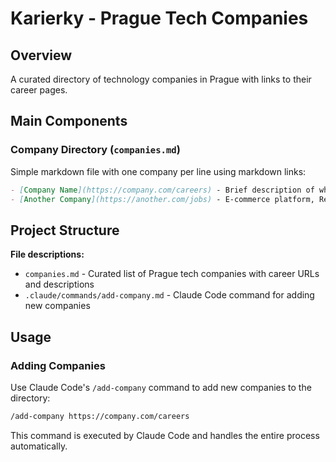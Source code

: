 # Karierky - Prague Tech Companies

## Overview

A curated directory of technology companies in Prague with links to their career pages.

## Main Components

### Company Directory (`companies.md`)

Simple markdown file with one company per line using markdown links:

```markdown
- [Company Name](https://company.com/careers) - Brief description of what they do
- [Another Company](https://another.com/jobs) - E-commerce platform, React/Node.js
```

## Project Structure

**File descriptions:**

- `companies.md` - Curated list of Prague tech companies with career URLs and descriptions
- `.claude/commands/add-company.md` - Claude Code command for adding new companies

## Usage

### Adding Companies

Use Claude Code's `/add-company` command to add new companies to the directory:

```bash
/add-company https://company.com/careers
```

This command is executed by Claude Code and handles the entire process automatically.
